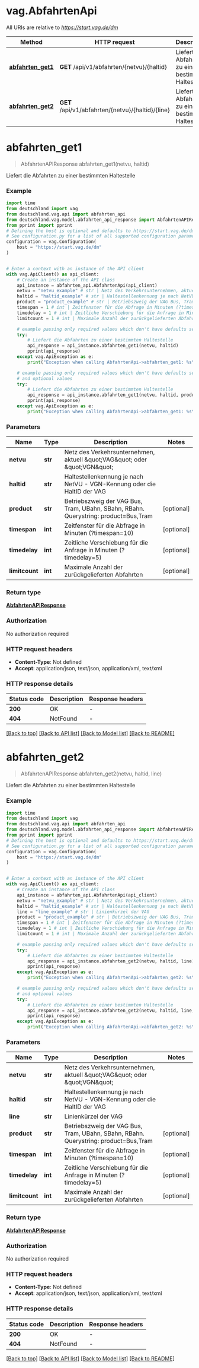 # vag.AbfahrtenApi

All URIs are relative to *https://start.vag.de/dm*

Method | HTTP request | Description
------------- | ------------- | -------------
[**abfahrten_get1**](AbfahrtenApi.md#abfahrten_get1) | **GET** /api/v1/abfahrten/{netvu}/{haltid} | Liefert die Abfahrten zu einer bestimmten Haltestelle
[**abfahrten_get2**](AbfahrtenApi.md#abfahrten_get2) | **GET** /api/v1/abfahrten/{netvu}/{haltid}/{line} | Liefert die Abfahrten zu einer bestimmten Haltestelle


# **abfahrten_get1**
> AbfahrtenAPIResponse abfahrten_get1(netvu, haltid)

Liefert die Abfahrten zu einer bestimmten Haltestelle

### Example


```python
import time
from deutschland import vag
from deutschland.vag.api import abfahrten_api
from deutschland.vag.model.abfahrten_api_response import AbfahrtenAPIResponse
from pprint import pprint
# Defining the host is optional and defaults to https://start.vag.de/dm
# See configuration.py for a list of all supported configuration parameters.
configuration = vag.Configuration(
    host = "https://start.vag.de/dm"
)


# Enter a context with an instance of the API client
with vag.ApiClient() as api_client:
    # Create an instance of the API class
    api_instance = abfahrten_api.AbfahrtenApi(api_client)
    netvu = "netvu_example" # str | Netz des Verkehrsunternehmen, aktuell \"VAG\" oder \"VGN\"
    haltid = "haltid_example" # str | Haltestellenkennung je nach NetVU - VGN-Kennung oder die HaltID der VAG
    product = "product_example" # str | Betriebszweig der VAG Bus, Tram, UBahn, SBahn, RBahn. Querystring: product=Bus,Tram (optional)
    timespan = 1 # int | Zeitfenster für die Abfrage in Minuten (?timespan=10) (optional)
    timedelay = 1 # int | Zeitliche Verschiebung für die Anfrage in Minuten (?timedelay=5) (optional)
    limitcount = 1 # int | Maximale Anzahl der zurückgelieferten Abfahrten (optional)

    # example passing only required values which don't have defaults set
    try:
        # Liefert die Abfahrten zu einer bestimmten Haltestelle
        api_response = api_instance.abfahrten_get1(netvu, haltid)
        pprint(api_response)
    except vag.ApiException as e:
        print("Exception when calling AbfahrtenApi->abfahrten_get1: %s\n" % e)

    # example passing only required values which don't have defaults set
    # and optional values
    try:
        # Liefert die Abfahrten zu einer bestimmten Haltestelle
        api_response = api_instance.abfahrten_get1(netvu, haltid, product=product, timespan=timespan, timedelay=timedelay, limitcount=limitcount)
        pprint(api_response)
    except vag.ApiException as e:
        print("Exception when calling AbfahrtenApi->abfahrten_get1: %s\n" % e)
```


### Parameters

Name | Type | Description  | Notes
------------- | ------------- | ------------- | -------------
 **netvu** | **str**| Netz des Verkehrsunternehmen, aktuell \&quot;VAG\&quot; oder \&quot;VGN\&quot; |
 **haltid** | **str**| Haltestellenkennung je nach NetVU - VGN-Kennung oder die HaltID der VAG |
 **product** | **str**| Betriebszweig der VAG Bus, Tram, UBahn, SBahn, RBahn. Querystring: product&#x3D;Bus,Tram | [optional]
 **timespan** | **int**| Zeitfenster für die Abfrage in Minuten (?timespan&#x3D;10) | [optional]
 **timedelay** | **int**| Zeitliche Verschiebung für die Anfrage in Minuten (?timedelay&#x3D;5) | [optional]
 **limitcount** | **int**| Maximale Anzahl der zurückgelieferten Abfahrten | [optional]

### Return type

[**AbfahrtenAPIResponse**](AbfahrtenAPIResponse.md)

### Authorization

No authorization required

### HTTP request headers

 - **Content-Type**: Not defined
 - **Accept**: application/json, text/json, application/xml, text/xml


### HTTP response details

| Status code | Description | Response headers |
|-------------|-------------|------------------|
**200** | OK |  -  |
**404** | NotFound |  -  |

[[Back to top]](#) [[Back to API list]](../README.md#documentation-for-api-endpoints) [[Back to Model list]](../README.md#documentation-for-models) [[Back to README]](../README.md)

# **abfahrten_get2**
> AbfahrtenAPIResponse abfahrten_get2(netvu, haltid, line)

Liefert die Abfahrten zu einer bestimmten Haltestelle

### Example


```python
import time
from deutschland import vag
from deutschland.vag.api import abfahrten_api
from deutschland.vag.model.abfahrten_api_response import AbfahrtenAPIResponse
from pprint import pprint
# Defining the host is optional and defaults to https://start.vag.de/dm
# See configuration.py for a list of all supported configuration parameters.
configuration = vag.Configuration(
    host = "https://start.vag.de/dm"
)


# Enter a context with an instance of the API client
with vag.ApiClient() as api_client:
    # Create an instance of the API class
    api_instance = abfahrten_api.AbfahrtenApi(api_client)
    netvu = "netvu_example" # str | Netz des Verkehrsunternehmen, aktuell \"VAG\" oder \"VGN\"
    haltid = "haltid_example" # str | Haltestellenkennung je nach NetVU - VGN-Kennung oder die HaltID der VAG
    line = "line_example" # str | Linienkürzel der VAG
    product = "product_example" # str | Betriebszweig der VAG Bus, Tram, UBahn, SBahn, RBahn. Querystring: product=Bus,Tram (optional)
    timespan = 1 # int | Zeitfenster für die Abfrage in Minuten (?timespan=10) (optional)
    timedelay = 1 # int | Zeitliche Verschiebung für die Anfrage in Minuten (?timedelay=5) (optional)
    limitcount = 1 # int | Maximale Anzahl der zurückgelieferten Abfahrten (optional)

    # example passing only required values which don't have defaults set
    try:
        # Liefert die Abfahrten zu einer bestimmten Haltestelle
        api_response = api_instance.abfahrten_get2(netvu, haltid, line)
        pprint(api_response)
    except vag.ApiException as e:
        print("Exception when calling AbfahrtenApi->abfahrten_get2: %s\n" % e)

    # example passing only required values which don't have defaults set
    # and optional values
    try:
        # Liefert die Abfahrten zu einer bestimmten Haltestelle
        api_response = api_instance.abfahrten_get2(netvu, haltid, line, product=product, timespan=timespan, timedelay=timedelay, limitcount=limitcount)
        pprint(api_response)
    except vag.ApiException as e:
        print("Exception when calling AbfahrtenApi->abfahrten_get2: %s\n" % e)
```


### Parameters

Name | Type | Description  | Notes
------------- | ------------- | ------------- | -------------
 **netvu** | **str**| Netz des Verkehrsunternehmen, aktuell \&quot;VAG\&quot; oder \&quot;VGN\&quot; |
 **haltid** | **str**| Haltestellenkennung je nach NetVU - VGN-Kennung oder die HaltID der VAG |
 **line** | **str**| Linienkürzel der VAG |
 **product** | **str**| Betriebszweig der VAG Bus, Tram, UBahn, SBahn, RBahn. Querystring: product&#x3D;Bus,Tram | [optional]
 **timespan** | **int**| Zeitfenster für die Abfrage in Minuten (?timespan&#x3D;10) | [optional]
 **timedelay** | **int**| Zeitliche Verschiebung für die Anfrage in Minuten (?timedelay&#x3D;5) | [optional]
 **limitcount** | **int**| Maximale Anzahl der zurückgelieferten Abfahrten | [optional]

### Return type

[**AbfahrtenAPIResponse**](AbfahrtenAPIResponse.md)

### Authorization

No authorization required

### HTTP request headers

 - **Content-Type**: Not defined
 - **Accept**: application/json, text/json, application/xml, text/xml


### HTTP response details

| Status code | Description | Response headers |
|-------------|-------------|------------------|
**200** | OK |  -  |
**404** | NotFound |  -  |

[[Back to top]](#) [[Back to API list]](../README.md#documentation-for-api-endpoints) [[Back to Model list]](../README.md#documentation-for-models) [[Back to README]](../README.md)

